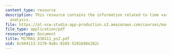```yaml
---
content_type: resource
description: This resource contains the information related to time varying circuit
  analysis.
file: https://ol-ocw-studio-app-production.s3.amazonaws.com/courses/mas-836-sensor-technologies-for-interactive-environments-spring-2011/6cb9411331709a8c81655281b98e282c_MITMAS_836S11_ps2.pdf
file_type: application/pdf
resourcetype: Document
title: MITMAS_836S11_ps2.pdf
uid: 6cb94113-3170-9a8c-8165-5281b98e282c
---
```

